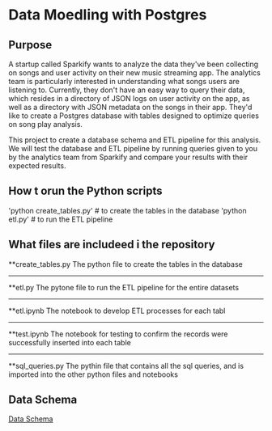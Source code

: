 # Data Moedling with Postgres

## Purpose 
A startup called Sparkify wants to analyze the data they've been collecting on songs and user activity on their new music streaming app. The analytics team is particularly interested in understanding what songs users are listening to. Currently, they don't have an easy way to query their data, which resides in a directory of JSON logs on user activity on the app, as well as a directory with JSON metadata on the songs in their app. They'd like to create a Postgres database with tables designed to optimize queries on song play analysis.

This project to create a database schema and ETL pipeline for this analysis. We will test the database and ETL pipeline by running queries given to you by the analytics team from Sparkify and compare your results with their expected results.

## How t orun the Python scripts
'python create_tables.py' # to create the tables in the database 
'python etl.py' # to run the ETL pipeline 

## What files are includeed i the repository
**create_tables.py 
The python file to create the tables in the database 

***
**etl.py
The pytone file to run the ETL pipeline for the entire datasets 

***
**etl.ipynb
The notebook to develop ETL processes for each tabl

***
**test.ipynb
The notebook for testing to confirm the records were successfully inserted into each table

***
**sql_queries.py
The pythin file that contains all the sql queries, and is imported into the other python files and notebooks

## Data Schema

[Data Schema](schema.png)